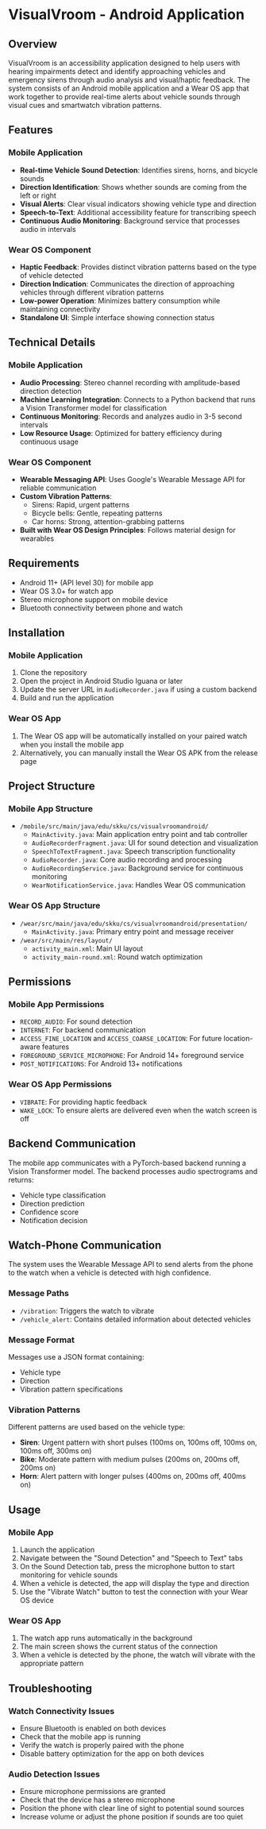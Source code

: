 # VisualVroom - Android Application

## Overview
VisualVroom is an accessibility application designed to help users with hearing impairments detect and identify approaching vehicles and emergency sirens through audio analysis and visual/haptic feedback. The system consists of an Android mobile application and a Wear OS app that work together to provide real-time alerts about vehicle sounds through visual cues and smartwatch vibration patterns.

## Features

### Mobile Application
- **Real-time Vehicle Sound Detection**: Identifies sirens, horns, and bicycle sounds
- **Direction Identification**: Shows whether sounds are coming from the left or right
- **Visual Alerts**: Clear visual indicators showing vehicle type and direction
- **Speech-to-Text**: Additional accessibility feature for transcribing speech
- **Continuous Audio Monitoring**: Background service that processes audio in intervals

### Wear OS Component
- **Haptic Feedback**: Provides distinct vibration patterns based on the type of vehicle detected
- **Direction Indication**: Communicates the direction of approaching vehicles through different vibration patterns
- **Low-power Operation**: Minimizes battery consumption while maintaining connectivity
- **Standalone UI**: Simple interface showing connection status

## Technical Details

### Mobile Application
- **Audio Processing**: Stereo channel recording with amplitude-based direction detection
- **Machine Learning Integration**: Connects to a Python backend that runs a Vision Transformer model for classification
- **Continuous Monitoring**: Records and analyzes audio in 3-5 second intervals
- **Low Resource Usage**: Optimized for battery efficiency during continuous usage

### Wear OS Component
- **Wearable Messaging API**: Uses Google's Wearable Message API for reliable communication
- **Custom Vibration Patterns**:
  - Sirens: Rapid, urgent patterns
  - Bicycle bells: Gentle, repeating patterns
  - Car horns: Strong, attention-grabbing patterns
- **Built with Wear OS Design Principles**: Follows material design for wearables

## Requirements
- Android 11+ (API level 30) for mobile app
- Wear OS 3.0+ for watch app
- Stereo microphone support on mobile device
- Bluetooth connectivity between phone and watch

## Installation

### Mobile Application
1. Clone the repository
2. Open the project in Android Studio Iguana or later
3. Update the server URL in `AudioRecorder.java` if using a custom backend
4. Build and run the application

### Wear OS App
1. The Wear OS app will be automatically installed on your paired watch when you install the mobile app
2. Alternatively, you can manually install the Wear OS APK from the release page

## Project Structure

### Mobile App Structure
- `/mobile/src/main/java/edu/skku/cs/visualvroomandroid/`
  - `MainActivity.java`: Main application entry point and tab controller
  - `AudioRecorderFragment.java`: UI for sound detection and visualization
  - `SpeechToTextFragment.java`: Speech transcription functionality
  - `AudioRecorder.java`: Core audio recording and processing
  - `AudioRecordingService.java`: Background service for continuous monitoring
  - `WearNotificationService.java`: Handles Wear OS communication

### Wear OS App Structure
- `/wear/src/main/java/edu/skku/cs/visualvroomandroid/presentation/`
  - `MainActivity.java`: Primary entry point and message receiver
- `/wear/src/main/res/layout/`
  - `activity_main.xml`: Main UI layout
  - `activity_main-round.xml`: Round watch optimization

## Permissions

### Mobile App Permissions
- `RECORD_AUDIO`: For sound detection
- `INTERNET`: For backend communication
- `ACCESS_FINE_LOCATION` and `ACCESS_COARSE_LOCATION`: For future location-aware features
- `FOREGROUND_SERVICE_MICROPHONE`: For Android 14+ foreground service
- `POST_NOTIFICATIONS`: For Android 13+ notifications

### Wear OS App Permissions
- `VIBRATE`: For providing haptic feedback
- `WAKE_LOCK`: To ensure alerts are delivered even when the watch screen is off

## Backend Communication
The mobile app communicates with a PyTorch-based backend running a Vision Transformer model. The backend processes audio spectrograms and returns:
- Vehicle type classification
- Direction prediction
- Confidence score
- Notification decision

## Watch-Phone Communication
The system uses the Wearable Message API to send alerts from the phone to the watch when a vehicle is detected with high confidence.

### Message Paths
- `/vibration`: Triggers the watch to vibrate
- `/vehicle_alert`: Contains detailed information about detected vehicles

### Message Format
Messages use a JSON format containing:
- Vehicle type
- Direction
- Vibration pattern specifications

### Vibration Patterns
Different patterns are used based on the vehicle type:
- **Siren**: Urgent pattern with short pulses (100ms on, 100ms off, 100ms on, 100ms off, 300ms on)
- **Bike**: Moderate pattern with medium pulses (200ms on, 200ms off, 200ms on)
- **Horn**: Alert pattern with longer pulses (400ms on, 200ms off, 400ms on)

## Usage

### Mobile App
1. Launch the application
2. Navigate between the "Sound Detection" and "Speech to Text" tabs
3. On the Sound Detection tab, press the microphone button to start monitoring for vehicle sounds
4. When a vehicle is detected, the app will display the type and direction
5. Use the "Vibrate Watch" button to test the connection with your Wear OS device

### Wear OS App
1. The watch app runs automatically in the background
2. The main screen shows the current status of the connection
3. When a vehicle is detected by the phone, the watch will vibrate with the appropriate pattern

## Troubleshooting

### Watch Connectivity Issues
- Ensure Bluetooth is enabled on both devices
- Check that the mobile app is running
- Verify the watch is properly paired with the phone
- Disable battery optimization for the app on both devices

### Audio Detection Issues
- Ensure microphone permissions are granted
- Check that the device has a stereo microphone
- Position the phone with clear line of sight to potential sound sources
- Increase volume or adjust the phone position if sounds are too quiet
  
